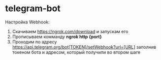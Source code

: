 # telegram-bot

Настройка Webhook:
  1) Скачиваем https://ngrok.com/download и запускам его
  2) Прописываем комманду **ngrok http {port}**
  3) Проходим по адресу https://api.telegram.org/bot[TOKEN]/setWebhook?url=[URL] заполнив токеном бота и адресом, который получили во втором шаге
